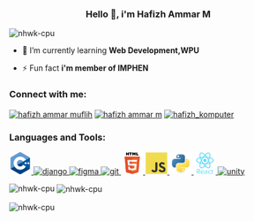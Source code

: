 <h3 align="center">Hello 👋, i'm Hafizh Ammar M</h3>

<p align="left"> <img src="https://komarev.com/ghpvc/?username=nhwk-cpu&label=Profile%20views&color=0e75b6&style=flat" alt="nhwk-cpu" /> </p>

- 🌱 I’m currently learning **Web Development,WPU**

- ⚡ Fun fact **i'm member of IMPHEN**

<h3 align="left">Connect with me:</h3>
<p align="left">
<a href="https://linkedin.com/in/hafizh ammar muflih" target="blank"><img align="center" src="https://raw.githubusercontent.com/rahuldkjain/github-profile-readme-generator/master/src/images/icons/Social/linked-in-alt.svg" alt="hafizh ammar muflih" height="30" width="40" /></a>
<a href="https://fb.com/hafizh ammar m" target="blank"><img align="center" src="https://raw.githubusercontent.com/rahuldkjain/github-profile-readme-generator/master/src/images/icons/Social/facebook.svg" alt="hafizh ammar m" height="30" width="40" /></a>
<a href="https://instagram.com/hafizh_komputer" target="blank"><img align="center" src="https://raw.githubusercontent.com/rahuldkjain/github-profile-readme-generator/master/src/images/icons/Social/instagram.svg" alt="hafizh_komputer" height="30" width="40" /></a>
</p>

<h3 align="left">Languages and Tools:</h3>
<p align="left"> <a href="https://www.w3schools.com/cpp/" target="_blank" rel="noreferrer"> <img src="https://raw.githubusercontent.com/devicons/devicon/master/icons/cplusplus/cplusplus-original.svg" alt="cplusplus" width="40" height="40"/> </a> <a href="https://www.djangoproject.com/" target="_blank" rel="noreferrer"> <img src="https://cdn.worldvectorlogo.com/logos/django.svg" alt="django" width="40" height="40"/> </a> <a href="https://www.figma.com/" target="_blank" rel="noreferrer"> <img src="https://www.vectorlogo.zone/logos/figma/figma-icon.svg" alt="figma" width="40" height="40"/> </a> <a href="https://git-scm.com/" target="_blank" rel="noreferrer"> <img src="https://www.vectorlogo.zone/logos/git-scm/git-scm-icon.svg" alt="git" width="40" height="40"/> </a> <a href="https://www.w3.org/html/" target="_blank" rel="noreferrer"> <img src="https://raw.githubusercontent.com/devicons/devicon/master/icons/html5/html5-original-wordmark.svg" alt="html5" width="40" height="40"/> </a> <a href="https://developer.mozilla.org/en-US/docs/Web/JavaScript" target="_blank" rel="noreferrer"> <img src="https://raw.githubusercontent.com/devicons/devicon/master/icons/javascript/javascript-original.svg" alt="javascript" width="40" height="40"/> </a> <a href="https://www.python.org" target="_blank" rel="noreferrer"> <img src="https://raw.githubusercontent.com/devicons/devicon/master/icons/python/python-original.svg" alt="python" width="40" height="40"/> </a> <a href="https://reactjs.org/" target="_blank" rel="noreferrer"> <img src="https://raw.githubusercontent.com/devicons/devicon/master/icons/react/react-original-wordmark.svg" alt="react" width="40" height="40"/> </a> <a href="https://unity.com/" target="_blank" rel="noreferrer"> <img src="https://www.vectorlogo.zone/logos/unity3d/unity3d-icon.svg" alt="unity" width="40" height="40"/> </a> </p>

<p><img align="left" src="https://github-readme-stats.vercel.app/api/top-langs?username=nhwk-cpu&show_icons=true&locale=en&layout=compact" alt="nhwk-cpu" /></p>

<p>&nbsp;<img align="center" src="https://github-readme-stats.vercel.app/api?username=nhwk-cpu&show_icons=true&locale=en" alt="nhwk-cpu" /></p>

<p><img align="center" src="https://github-readme-streak-stats.herokuapp.com/?user=nhwk-cpu&" alt="nhwk-cpu" /></p>
